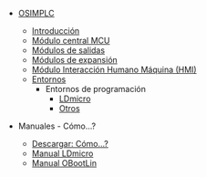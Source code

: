 
* [OSIMPLC](../README.md)
  * [Introducción](es/01-home.md)
  * [Módulo central MCU](es/02-mcu.md)
  * [Módulos de salidas](es/03-outs.md)
  * [Módulos de expansión](es/04-expansions.md)
  * [Módulo Interacción Humano Máquina (HMI)](es/05-hmi.md)
  * [Entornos](es/06-environments.md)
    * Entornos de programación
      * [LDmicro](es/07-ldmicro.md)
      * [Otros](es/08-otherlangs.md)

* Manuales - Cómo...?
  * [Descargar: Cómo...?](downloads.md)
  * [Manual LDmicro](es/LDmicro_manual.md)
  * [Manual OBootLin](es/OBootLin_manual.md)

